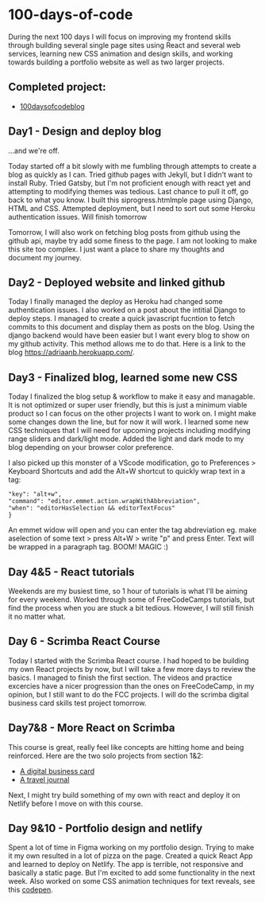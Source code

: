 # 100-days-of-code
During the next 100 days I will focus on improving my frontend skills through building several single page sites using React and several web services, learning new CSS animation and design skills, and working towards building a portfolio website as well as two larger projects.

## Completed project:
- [100daysofcodeblog](https://adriaanb.herokuapp.com/)


## Day1 - Design and deploy blog

...and we're off.

Today started off a bit slowly with me fumbling through attempts to create a blog as quickly as I can. Tried github pages with Jekyll, but I didn't want to install Ruby. Tried Gatsby, but I'm not proficient enough with react yet and attempting to modifying themes was tedious. Last chance to pull it off, go back to what you know. I built this siprogress.htmlmple page using Django, HTML and CSS. Attempted deployment, but I need to sort out some Heroku authentication issues. Will finish tomorrow

Tomorrow, I will also work on fetching blog posts from github using the github api, maybe try add some finess to the page. I am not looking to make this site too complex. I just want a place to share my thoughts and document my journey.

## Day2 - Deployed website and linked github

Today I finally managed the deploy as Heroku had changed some authentication issues. I also worked on a post about the intitial Django to deploy steps. I managed to create a quick javascript fucntion to fetch commits to this document and display them as posts on the blog. Using the django backend would have been easier but I want every blog to show on my github activity. This method allows me to do that. Here is a link to the blog https://adriaanb.herokuapp.com/.

## Day3 - Finalized blog, learned some new CSS

Today I finalized the blog setup & workflow to make it easy and managable. It is not optimized or super user friendly, but this is just a minimum viable product so I can focus on the other projects I want to work on. I might make some changes down the line, but for now it will work. I learned some new CSS techniques that I will need for upcoming projects including modifying range sliders and dark/light mode. Added the light and dark mode to my blog depending on your browser color preference.

I also picked up this monster of a VScode modification, go to Preferences > Keyboard Shortcuts and add the Alt+W shortcut to quickly wrap text in a tag:

```{
"key": "alt+w",
"command": "editor.emmet.action.wrapWithAbbreviation",
"when": "editorHasSelection && editorTextFocus"
}
```

An emmet widow will open and you can enter the tag abdreviation eg. make aselection of some text > press Alt+W > write "p" and press Enter. Text will be wrapped in a paragraph tag. BOOM! MAGIC :)

## Day 4&5 - React tutorials

Weekends are my busiest time, so 1 hour of tutorials is what I'll be aiming for every weekend. Worked through some of FreeCodeCamps tutorials, but find the process when you are stuck a bit tedious. However, I will still finish it no matter what.

## Day 6 - Scrimba React Course
Today I started with the Scrimba React course. I had hoped to be building my own React projects by now, but I will take a few more days to review the basics. I managed to finish the first section. The videos and practice excercies have a nicer progression than the ones on FreeCodeCamp, in my opinion, but I still want to do the FCC projects. I will do the scrimba digital business card skills test project tomorrow.

## Day7&8 - More React on Scrimba

This course is great, really feel like concepts are hitting home and being reinforced. Here are the two solo projects from section 1&2:

- [A digital business card](https://scrimba.com/scrim/c9zWGpCZ)
- [A travel journal](https://scrimba.com/scrim/cod0944519b723483f05f0e04)


Next, I might try build something of my own with react and deploy it on Netlify before I move on with this course.

## Day 9&10 - Portfolio design and netlify

Spent a lot of time in Figma working on my portfolio design. Trying to make it my own resulted in a lot of pizza on the page. Created a quick React App and learned to deploy on Netlify. The app is terrible, not responsive and basically a static page. But I'm excited to add some functionality in the next week. Also worked on some CSS animation techniques for text reveals, see this [codepen](https://codepen.io/abmakes/pen/bGLRrjG).
